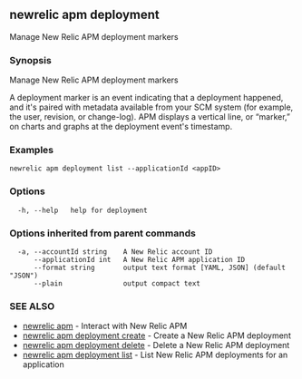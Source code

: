 ## newrelic apm deployment

Manage New Relic APM deployment markers

### Synopsis

Manage New Relic APM deployment markers

A deployment marker is an event indicating that a deployment happened, and
it's paired with metadata available from your SCM system (for example,
the user, revision, or change-log). APM displays a vertical line, or
“marker,” on charts and graphs at the deployment event's timestamp.


### Examples

```
newrelic apm deployment list --applicationId <appID>
```

### Options

```
  -h, --help   help for deployment
```

### Options inherited from parent commands

```
  -a, --accountId string    A New Relic account ID
      --applicationId int   A New Relic APM application ID
      --format string       output text format [YAML, JSON] (default "JSON")
      --plain               output compact text
```

### SEE ALSO

* [newrelic apm](newrelic_apm.md)	 - Interact with New Relic APM
* [newrelic apm deployment create](newrelic_apm_deployment_create.md)	 - Create a New Relic APM deployment
* [newrelic apm deployment delete](newrelic_apm_deployment_delete.md)	 - Delete a New Relic APM deployment
* [newrelic apm deployment list](newrelic_apm_deployment_list.md)	 - List New Relic APM deployments for an application


